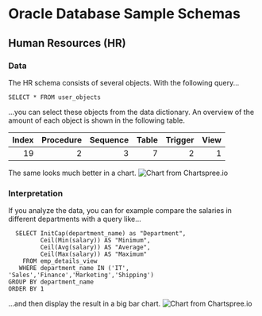 # Oracle Database Sample Schemas

## Human Resources (HR)

### Data
The HR schema consists of several objects. With the following query...

    SELECT * FROM user_objects
...you can select these objects from the data dictionary. An overview of the amount of each object is shown in the following table.


|Index|Procedure|Sequence|Table|Trigger|View|
|---:|---:|---:|---:|---:|---:|
|19|2|3|7|2|1|
The same looks much better in a chart.
![Chart from Chartspree.io](http://chartspree.io/pie.png?Sequence=3&Procedure=2&Trigger=2&Index=19&View=1&Table=7&_show_legend=true&_height=300px "Chart from Chartspree.io")


### Interpretation
If you analyze the data, you can for example compare the salaries in different departments with a query like...


      SELECT InitCap(department_name) as "Department",
             Ceil(Min(salary)) AS "Minimum",
             Ceil(Avg(salary)) AS "Average",
             Ceil(Max(salary)) AS "Maximum"
        FROM emp_details_view
       WHERE department_name IN ('IT', 'Sales','Finance','Marketing','Shipping')
    GROUP BY department_name
    ORDER BY 1
...and then display the result in a big bar chart.
![Chart from Chartspree.io](http://chartspree.io/bar.png?Minimum=6900,4200,6000,6100,2100&Average=8602,5760,9500,8956,3476&Maximum=12008,9000,13000,14000,8200&_labels=Finance,It,Marketing,Sales,Shipping&_show_legend=true&_height=500px "Chart from Chartspree.io")

